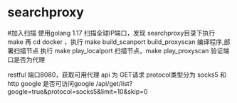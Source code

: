 # searchproxy

#加入扫描
使用golang 1.17
扫描全球IP端口，发现
searchproxy目录下执行  make
再 cd docker ，执行 make build_scanport build_proxyscan
编译程序,部署扫描节点 执行  make play_localport 扫描节点，make play_proxyscan 验证端口是否为代理


restful 端口8080，获取可用代理 api 为 GET请求
protocol类型分为 socks5 和 http
google  是否可访问google
/api/get/list?google=true&protocol=socks5&limit=10&skip=0


